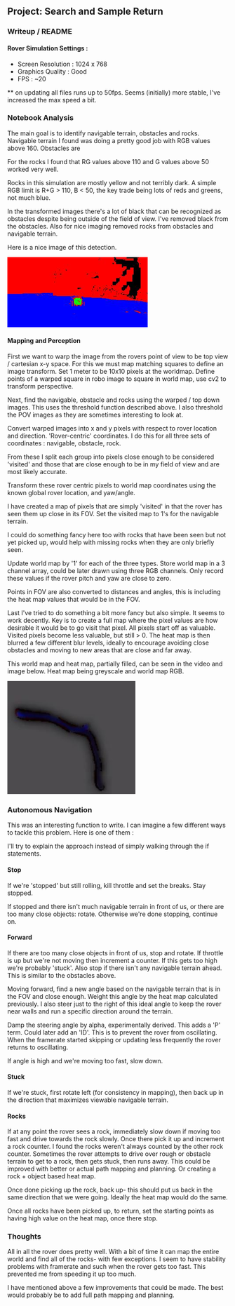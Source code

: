 ## Project: Search and Sample Return
[//]: # (Image References)

[image1]: ./threshed.jpg
[image2]: ./heatmap.jpg

### Writeup / README

#### Rover Simulation Settings :
- Screen Resolution : 1024 x 768
- Graphics Quality : Good
- FPS : ~20

** on updating all files runs up to 50fps.  Seems (initially) more stable, I've increased the max speed a bit.

### Notebook Analysis

The main goal is to identify navigable terrain, obstacles and rocks.  Navigable terrain I found was doing a pretty good job with RGB values above 160.  Obstacles are

For the rocks I found that RG values above 110 and G values above 50 worked very well.  

Rocks in this simulation are mostly yellow and not terribly dark.  A simple RGB limit is R+G > 110, B < 50, the key trade being lots of reds and greens, not much blue.

In the transformed images there's a lot of black that can be recognized as obstacles despite being outside of the field of view.  I've removed black from the obstacles.  Also for nice imaging removed rocks from obstacles and navigable terrain.

Here is a nice image of this detection.

![threshold rock image][image1]

#### Mapping and Perception

First we want to warp the image from the rovers point of view to be top view / cartesian x-y space.  For this we must map matching squares to define an image transform.  Set 1 meter to be 10x10 pixels at the worldmap.  Define points of a warped square in robo image to square in world map, use cv2 to transform perspective.

Next, find the navigable, obstacle and rocks using the warped / top down images.  This uses the threshold function described above.  I also threshold the POV images as they are sometimes interesting to look at.

Convert warped images into x and y pixels with respect to rover location and direction.  'Rover-centric' coordinates.  I do this for all three sets of coordinates : navigable, obstacle, rock.

From these I split each group into pixels close enough to be considered 'visited' and those that are close enough to be in my field of view and are most likely accurate.

Transform these rover centric pixels to world map coordinates using the known global rover location, and yaw/angle.

I have created a map of pixels that are simply 'visited' in that the rover has seen them up close in its FOV.  Set the visited map to 1's for the navigable terrain.

I could do something fancy here too with rocks that have been seen but not yet picked up, would help with missing rocks when they are only briefly seen.

Update world map by '1' for each of the three types.  Store world map in a 3 channel array, could be later drawn using three RGB channels.  Only record these values if the rover pitch and yaw are close to zero.

Points in FOV are also converted to distances and angles, this is including the heat map values that would be in the FOV.

Last I've tried to do something a bit more fancy but also simple.  It seems to work decently.  Key is to create a full map where the pixel values are how desirable it would be to go visit that pixel.  All pixels start off as valuable. Visited pixels become less valuable, but still > 0.  The heat map is then blurred a few different blur levels, ideally to encourage avoiding close obstacles and moving to new areas that are close and far away.

This world map and heat map, partially filled, can be seen in the video and image below.  Heat map being greyscale and world map RGB.


![partially filled world map][image2]

### Autonomous Navigation

This was an interesting function to write.  I can imagine a few different ways to tackle this problem.  Here is one of them :

I'll try to explain the approach instead of simply walking through the if statements.  

#### Stop
If we're 'stopped' but still rolling, kill throttle and set the breaks.  Stay stopped.

If stopped and there isn't much navigable terrain in front of us, or there are too many close objects: rotate.  Otherwise we're done stopping, continue on.

#### Forward
If there are too many close objects in front of us, stop and rotate.  If throttle is up but we're not moving then increment a counter.  If this gets too high we're probably 'stuck'.  Also stop if there isn't any navigable terrain ahead.  This is similar to the obstacles above.

Moving forward, find a new angle based on the navigable terrain that is in the FOV and close enough.  Weight this angle by the heat map calculated previously.  I also steer just to the right of this ideal angle to keep the rover near walls and run a specific direction around the terrain.

Damp the steering angle by alpha, experimentally derived.  This adds a 'P' term.  Could later add an 'ID'.  This is to prevent the rover from oscillating.  When the framerate started skipping or updating less frequently the rover returns to oscillating.  

If angle is high and we're moving too fast, slow down.

#### Stuck
If we're stuck, first rotate left (for consistency in mapping), then back up in the direction that maximizes viewable navigable terrain.

#### Rocks
If at any point the rover sees a rock, immediately slow down if moving too fast and drive towards the rock slowly.  Once there pick it up and increment a rock counter.  I found the rocks weren't always counted by the other rock counter.  Sometimes the rover attempts to drive over rough or obstacle terrain to get to a rock, then gets stuck, then runs away.  This could be improved with better or actual path mapping and planning.  Or creating a rock + object based heat map.

Once done picking up the rock, back up- this should put us back in the same direction that we were going.  Ideally the heat map would do the same.

Once all rocks have been picked up, to return, set the starting points as having high value on the heat map, once there stop.

### Thoughts

All in all the rover does pretty well.  With a bit of time it can map the entire world and find all of the rocks- with few exceptions.  I seem to have stability problems with framerate and such when the rover gets too fast.  This prevented me from speeding it up too much.  

I have mentioned above a few improvements that could be made.  The best would probably be to add full path mapping and planning.  
